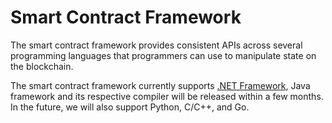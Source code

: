 # Smart Contract Framework

The smart contract framework provides consistent APIs across several programming languages that programmers can use to manipulate state on the blockchain.

The smart contract framework currently supports [.NET Framework](fw/dotnet.md), Java framework and its respective compiler will be released within a few months. In the future, we will also support Python, C/C++, and Go.
